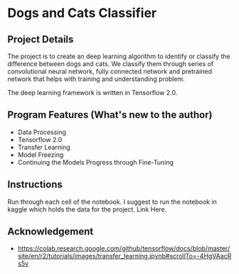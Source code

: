 # Dogs and Cats Classifier

## Project Details
The project is to create an deep learning algorithm to identify or classify the difference between dogs and cats. We classify them through series of convolutional neural network, fully connected network and pretrained network that helps with training and understanding problem. 

The deep learning framework is written in Tensorflow 2.0.

## Program Features (What's new to the author)
- Data Processing
- Tensorflow 2.0
- Transfer Learning
- Model Freezing
- Continuing the Models Progress through Fine-Tuning

## Instructions
Run through each cell of the notebook. I suggest to run the notebook in kaggle which holds the data for the project. Link Here.

## Acknowledgement
- https://colab.research.google.com/github/tensorflow/docs/blob/master/site/en/r2/tutorials/images/transfer_learning.ipynb#scrollTo=-4HgVAacRs5v
